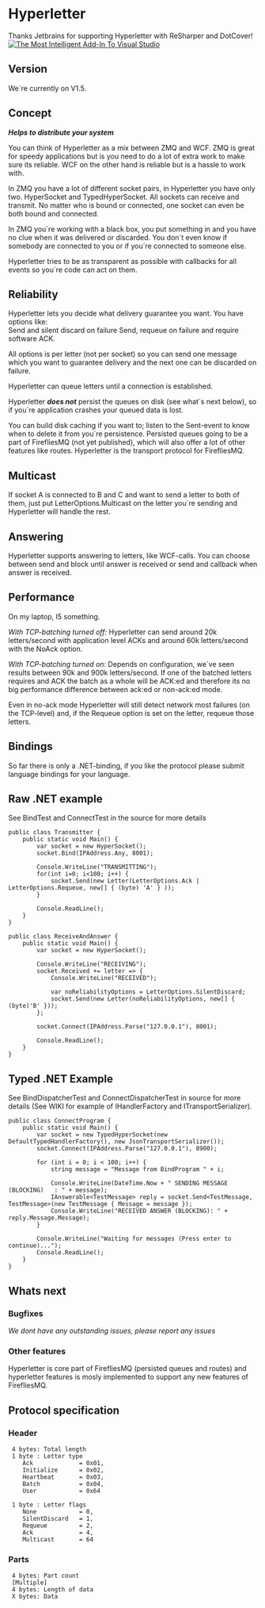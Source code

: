 # Hyperletter

Thanks Jetbrains for supporting Hyperletter with ReSharper and DotCover!  
[![The Most Intelligent Add-In To Visual Studio](http://www.jetbrains.com/resharper/features/rs/rs1/rs125x37_violet.gif)](http://www.jetbrains.com/)

## Version
We´re currently on V1.5.

## Concept
**_Helps to distribute your system_**  

You can think of Hyperletter as a mix between ZMQ and WCF. ZMQ is great for speedy applications but is you need to do a lot of extra work to make sure its reliable. WCF on the other hand is reliable but is a hassle to work with.

In ZMQ you have a lot of different socket pairs, in Hyperletter you have only two. HyperSocket and TypedHyperSocket. All sockets can receive and transmit. No matter who is bound or connected, one socket can even be both bound and connected.

In ZMQ you´re working with a black box, you put something in and you have no clue when it was delivered or discarded. You don´t even know if somebody are connected to you or if you´re connected to someone else.

Hyperletter tries to be as transparent as possible with callbacks for all events so you´re code can act on them.

## Reliability
Hyperletter lets you decide what delivery guarantee you want. You have options like:  
Send and silent discard on failure
Send, requeue on failure and require software ACK.

All options is per letter (not per socket) so you can send one message which you want to guarantee delivery and the next one can be discarded on failure.

Hyperletter can queue letters until a connection is established.

Hyperletter **_does not_** persist the queues on disk (see what´s next below), so if you´re application crashes your queued data is lost.

You can build disk caching if you want to; listen to the Sent-event to know when to delete it from you´re persistence. Persisted queues going to be a part of FirefliesMQ (not yet published), which will also offer a lot of other features like routes. Hyperletter is the transport protocol for FirefliesMQ.

## Multicast
If socket A is connected to B and C and want to send a letter to both of them, just put LetterOptions.Multicast on the letter you´re sending and Hyperletter will handle the rest.

## Answering
Hyperletter supports answering to letters, like WCF-calls. You can choose between send and block until answer is received or send and callback when answer is received.

## Performance
On my laptop, I5 something.

_With TCP-batching turned off:_ Hyperletter can send around 20k letters/second with application level ACKs and around 60k letters/second with the NoAck option.

_With TCP-batching turned on:_ Depends on configuration, we´ve seen results between 90k and 900k letters/second. If one of the batched letters requires and ACK the batch as a whole will be ACK:ed and therefore its no big performance difference between ack:ed or non-ack:ed mode.

Even in no-ack mode Hyperletter will still detect network most failures (on the TCP-level) and, if the Requeue option is set on the letter, requeue those letters.

## Bindings
So far there is only a .NET-binding, if you like the protocol please submit language bindings for your language.

## Raw .NET example
See BindTest and ConnectTest in the source for more details

    public class Transmitter {
        public static void Main() {
            var socket = new HyperSocket();
            socket.Bind(IPAddress.Any, 8001);

            Console.WriteLine("TRANSMITTING");
            for(int i=0; i<100; i++) {
                socket.Send(new Letter(LetterOptions.Ack | LetterOptions.Requeue, new[] { (byte) 'A' } ));
            }

            Console.ReadLine();
        }
    }

    public class ReceiveAndAnswer {
        public static void Main() {
            var socket = new HyperSocket();
            
            Console.WriteLine("RECEIVING");
            socket.Received += letter => {
                Console.WriteLine("RECEIVED");

                var noReliabilityOptions = LetterOptions.SilentDiscard;
                socket.Send(new Letter(noReliabilityOptions, new[] { (byte)'B' }));
            };
			
			socket.Connect(IPAddress.Parse("127.0.0.1"), 8001);

            Console.ReadLine();
        }        
    }

## Typed .NET Example
See BindDispatcherTest and ConnectDispatcherTest in source for more details (See WIKI for example of IHandlerFactory and ITransportSerializer).

    public class ConnectProgram {
        public static void Main() {
            var socket = new TypedHyperSocket(new DefaultTypedHandlerFactory(), new JsonTransportSerializer());
            socket.Connect(IPAddress.Parse("127.0.0.1"), 8900);
            
            for (int i = 0; i < 100; i++) {
                string message = "Message from BindProgram " + i;

                Console.WriteLine(DateTime.Now + " SENDING MESSAGE (BLOCKING)   : " + message);
                IAnswerable<TestMessage> reply = socket.Send<TestMessage, TestMessage>(new TestMessage { Message = message });
                Console.WriteLine("RECEIVED ANSWER (BLOCKING): " + reply.Message.Message);
            }

            Console.WriteLine("Waiting for messages (Press enter to continue)...");
            Console.ReadLine();
        }
    }

## Whats next

### Bugfixes
_We dont have any outstanding issues, please report any issues_

### Other features
Hyperletter is core part of FirefliesMQ (persisted queues and routes) and hyperletter features is mosly implemented to support any new features of FirefliesMQ.

## Protocol specification
### Header
     4 bytes: Total length
     1 byte : Letter type
		Ack				= 0x01,
        Initialize		= 0x02,
        Heartbeat		= 0x03,
        Batch			= 0x04,
        User			= 0x64

     1 byte : Letter flags
        None			= 0,
        SilentDiscard	= 1,
        Requeue			= 2,
        Ack				= 4,
        Multicast		= 64

### Parts
	 4 bytes: Part count
     [Multiple]
	 4 bytes: Length of data
     X bytes: Data

